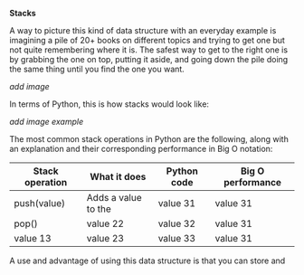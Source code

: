 **Stacks**

A way to picture this kind of data structure with an everyday example is imagining
a pile of 20+ books on different topics and trying to get one but not quite remembering
where it is. The safest way to get to the right one is by grabbing the one on top, putting it aside, and going down
the pile doing the same thing until you find the one you want.

*add image*

In terms of Python, this is how stacks would look like:

*add image example*

The most common stack operations in Python are the following, along with an explanation and their corresponding performance in Big O notation:

Stack operation | What it does | Python code | Big O performance
-------- | -------- | -------- | --------
push(value) | Adds a value to the  | value 31 | value 31
pop() | value 22 | value 32 | value 31
value 13 | value 23 | value 33 | value 31

A use and advantage of using this data structure is that you can store and 

